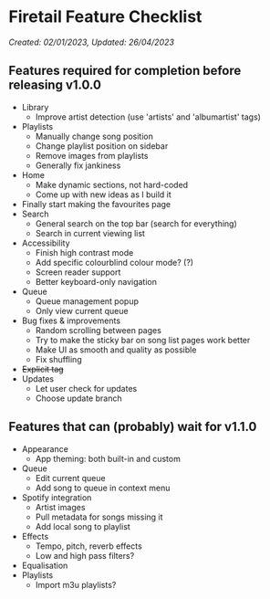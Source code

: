 # Firetail Feature Checklist
*Created: 02/01/2023, Updated: 26/04/2023*

## Features required for completion before releasing v1.0.0
- Library
  - Improve artist detection (use 'artists' and 'albumartist' tags)
- Playlists
  - Manually change song position
  - Change playlist position on sidebar
  - Remove images from playlists
  - Generally fix jankiness
- Home
  - Make dynamic sections, not hard-coded
  - Come up with new ideas as I build it
- Finally start making the favourites page
- Search
  - General search on the top bar (search for everything)
  - Search in current viewing list
- Accessibility
  - Finish high contrast mode
  - Add specific colourblind colour mode? (?)
  - Screen reader support
  - Better keyboard-only navigation
- Queue
  - Queue management popup
  - Only view current queue
- Bug fixes & improvements
  - Random scrolling between pages
  - Try to make the sticky bar on song list pages work better
  - Make UI as smooth and quality as possible
  - Fix shuffling
- ~~Explicit tag~~
- Updates
  - Let user check for updates
  - Choose update branch


## Features that can (probably) wait for v1.1.0
- Appearance
  - App theming: both built-in and custom
- Queue
  - Edit current queue
  - Add song to queue in context menu
- Spotify integration
  - Artist images
  - Pull metadata for songs missing it
  - Add local song to playlist
- Effects
  - Tempo, pitch, reverb effects
  - Low and high pass filters?
- Equalisation
- Playlists
  - Import m3u playlists?